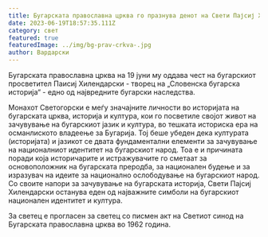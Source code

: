 ```yaml
---
title: Бугарската православна црква го празнува денот на Свети Пајсиј Хилендарски
date: 2023-06-19T18:57:35.111Z
category: свет
featured: true
featuredImage: ../img/bg-prav-crkva-.jpg
author: Вардарски
---
```

Бугарската православна црква на 19 јуни му оддава чест на бугарскиот просветител Паисиј Хилендарски - творец на „Словенска бугарска историја“ - едно од највредните бугарски наследства.

Монахот Светогорски е меѓу значајните личности во историјата на бугарската црква, историја и култура, кои го посветиле својот живот на зачувување на бугарскиот јазик и култура, во тешката историска ера на османлиското владеење за Бугарија. Тој беше убеден дека културата (историјата) и јазикот се двата фундаментални елементи за зачувување на националниот идентитет на бугарскиот народ. Тоа е и причината поради која историчарите и истражувачите го сметаат за основоположник на бугарската преродба, за национален будење и за изразувач на идеите за национално ослободување на бугарскиот народ. Со своите напори за зачувување на бугарската историја, Свети Пајсиј Хилендарски останува еден од најважните симболи на бугарскиот национален идентитет и култура.

За светец е прогласен за светец со писмен акт на Светиот синод на Бугарската православна црква во 1962 година.